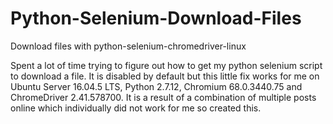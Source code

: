 # Python-Selenium-Download-Files
Download files with python-selenium-chromedriver-linux

Spent a lot of time trying to figure out how to get my python selenium script to download a file.
It is disabled by default but this little fix works for me on Ubuntu Server 16.04.5 LTS, Python 2.7.12, Chromium 68.0.3440.75 and ChromeDriver 2.41.578700. It is a result of a combination of multiple posts online which individually did not work for me so created this.
